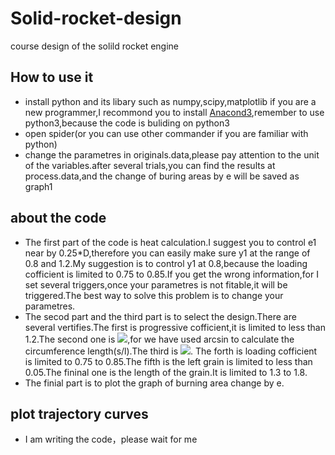 # Solid-rocket-design
course design of the solild rocket engine
## How to use it
* install python and its libary such as numpy,scipy,matplotlib
if you are a new programmer,I recommond you to install [Anacond3](https://www.anaconda.com/download/),remember to use python3,because the code is buliding on python3
* open spider(or you can use other commander if you are familiar with python)
* change the parametres in originals.data,please pay attention to the unit of the variables.after several trials,you can find the results
at process.data,and the change of buring areas by e will be saved as graph1
## about the code
* The first part of the code is heat calculation.I suggest you to control e1 near by 0.25*D,therefore you can easily make sure y1 at the range of 0.8 and 1.2.My suggestion is to control y1 at 0.8,because the loading cofficient is limited to 0.75 to 0.85.If you get the wrong information,for I set several triggers,once your parametres is not fitable,it will be triggered.The best way to solve this problem is to change your parametres.
* The secod part and the third part is to select the design.There are several vertifies.The first is progressive cofficient,it is limited 
to less than 1.2.The second one is ![](https://github.com/graceyangfan/solid-rocket-design/raw/master/vertify2.png),for we have used arcsin 
to calculate the circumference length(s/l).The third is ![](https://github.com/graceyangfan/solid-rocket-design/raw/master/vertify3.png).
The forth is loading cofficient is limited to 0.75 to 0.85.The fifth is the left grain is limited to less than 0.05.The fininal one is the 
length of the grain.It is limited to 1.3 to 1.8.
* The finial part is to plot the graph of burning area change by e.
## plot trajectory curves
* I am writing the code，please wait for me

